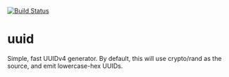 [![Build Status](https://drone.io/github.com/cgilmour/uuid/status.png)](https://drone.io/github.com/cgilmour/uuid/latest)
# uuid

Simple, fast UUIDv4 generator. By default, this will use crypto/rand as the source, and emit lowercase-hex UUIDs.

